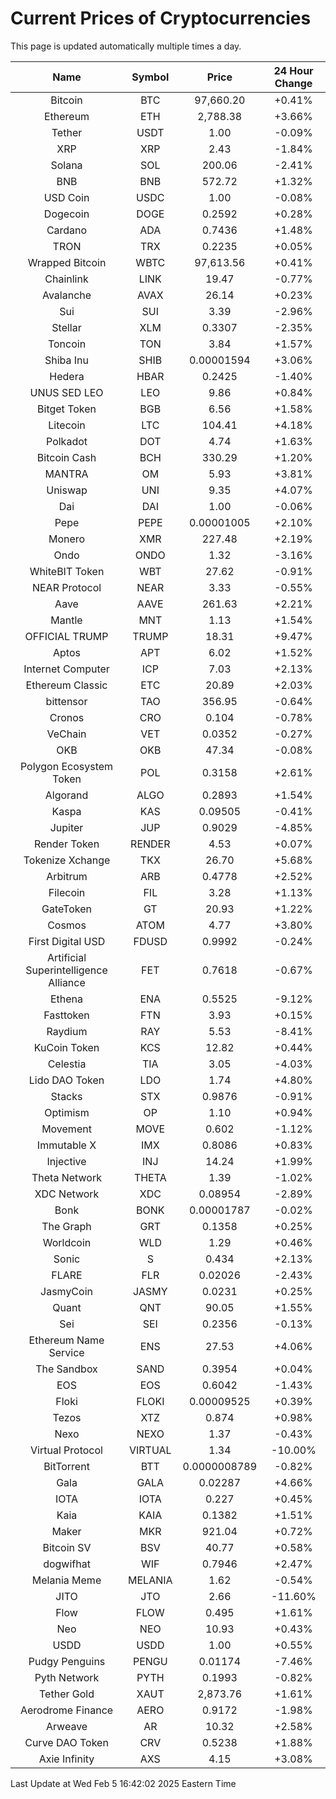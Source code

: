 # Current Prices of Cryptocurrencies
This page is updated automatically multiple times a day.

| Name | Symbol | Price | 24 Hour Change |
| :---: |:---:| :---: | :---: |
| Bitcoin | BTC | 97,660.20 | +0.41% |
| Ethereum | ETH | 2,788.38 | +3.66% |
| Tether | USDT | 1.00 | -0.09% |
| XRP | XRP | 2.43 | -1.84% |
| Solana | SOL | 200.06 | -2.41% |
| BNB | BNB | 572.72 | +1.32% |
| USD Coin | USDC | 1.00 | -0.08% |
| Dogecoin | DOGE | 0.2592 | +0.28% |
| Cardano | ADA | 0.7436 | +1.48% |
| TRON | TRX | 0.2235 | +0.05% |
| Wrapped Bitcoin | WBTC | 97,613.56 | +0.41% |
| Chainlink | LINK | 19.47 | -0.77% |
| Avalanche | AVAX | 26.14 | +0.23% |
| Sui | SUI | 3.39 | -2.96% |
| Stellar | XLM | 0.3307 | -2.35% |
| Toncoin | TON | 3.84 | +1.57% |
| Shiba Inu | SHIB | 0.00001594 | +3.06% |
| Hedera | HBAR | 0.2425 | -1.40% |
| UNUS SED LEO | LEO | 9.86 | +0.84% |
| Bitget Token | BGB | 6.56 | +1.58% |
| Litecoin | LTC | 104.41 | +4.18% |
| Polkadot | DOT | 4.74 | +1.63% |
| Bitcoin Cash | BCH | 330.29 | +1.20% |
| MANTRA | OM | 5.93 | +3.81% |
| Uniswap | UNI | 9.35 | +4.07% |
| Dai | DAI | 1.00 | -0.06% |
| Pepe | PEPE | 0.00001005 | +2.10% |
| Monero | XMR | 227.48 | +2.19% |
| Ondo | ONDO | 1.32 | -3.16% |
| WhiteBIT Token | WBT | 27.62 | -0.91% |
| NEAR Protocol | NEAR | 3.33 | -0.55% |
| Aave | AAVE | 261.63 | +2.21% |
| Mantle | MNT | 1.13 | +1.54% |
| OFFICIAL TRUMP | TRUMP | 18.31 | +9.47% |
| Aptos | APT | 6.02 | +1.52% |
| Internet Computer | ICP | 7.03 | +2.13% |
| Ethereum Classic | ETC | 20.89 | +2.03% |
| bittensor | TAO | 356.95 | -0.64% |
| Cronos | CRO | 0.104 | -0.78% |
| VeChain | VET | 0.0352 | -0.27% |
| OKB | OKB | 47.34 | -0.08% |
| Polygon Ecosystem Token | POL | 0.3158 | +2.61% |
| Algorand | ALGO | 0.2893 | +1.54% |
| Kaspa | KAS | 0.09505 | -0.41% |
| Jupiter | JUP | 0.9029 | -4.85% |
| Render Token | RENDER | 4.53 | +0.07% |
| Tokenize Xchange | TKX | 26.70 | +5.68% |
| Arbitrum | ARB | 0.4778 | +2.52% |
| Filecoin | FIL | 3.28 | +1.13% |
| GateToken | GT | 20.93 | +1.22% |
| Cosmos | ATOM | 4.77 | +3.80% |
| First Digital USD | FDUSD | 0.9992 | -0.24% |
| Artificial Superintelligence Alliance | FET | 0.7618 | -0.67% |
| Ethena | ENA | 0.5525 | -9.12% |
| Fasttoken | FTN | 3.93 | +0.15% |
| Raydium | RAY | 5.53 | -8.41% |
| KuCoin Token | KCS | 12.82 | +0.44% |
| Celestia | TIA | 3.05 | -4.03% |
| Lido DAO Token | LDO | 1.74 | +4.80% |
| Stacks | STX | 0.9876 | -0.91% |
| Optimism | OP | 1.10 | +0.94% |
| Movement | MOVE | 0.602 | -1.12% |
| Immutable X | IMX | 0.8086 | +0.83% |
| Injective | INJ | 14.24 | +1.99% |
| Theta Network | THETA | 1.39 | -1.02% |
| XDC Network | XDC | 0.08954 | -2.89% |
| Bonk | BONK | 0.00001787 | -0.02% |
| The Graph | GRT | 0.1358 | +0.25% |
| Worldcoin | WLD | 1.29 | +0.46% |
| Sonic | S | 0.434 | +2.13% |
| FLARE | FLR | 0.02026 | -2.43% |
| JasmyCoin | JASMY | 0.0231 | +0.25% |
| Quant | QNT | 90.05 | +1.55% |
| Sei | SEI | 0.2356 | -0.13% |
| Ethereum Name Service | ENS | 27.53 | +4.06% |
| The Sandbox | SAND | 0.3954 | +0.04% |
| EOS | EOS | 0.6042 | -1.43% |
| Floki | FLOKI | 0.00009525 | +0.39% |
| Tezos | XTZ | 0.874 | +0.98% |
| Nexo | NEXO | 1.37 | -0.43% |
| Virtual Protocol | VIRTUAL | 1.34 | -10.00% |
| BitTorrent | BTT | 0.0000008789 | -0.82% |
| Gala | GALA | 0.02287 | +4.66% |
| IOTA | IOTA | 0.227 | +0.45% |
| Kaia | KAIA | 0.1382 | +1.51% |
| Maker | MKR | 921.04 | +0.72% |
| Bitcoin SV | BSV | 40.77 | +0.58% |
| dogwifhat | WIF | 0.7946 | +2.47% |
| Melania Meme | MELANIA | 1.62 | -0.54% |
| JITO | JTO | 2.66 | -11.60% |
| Flow | FLOW | 0.495 | +1.61% |
| Neo | NEO | 10.93 | +0.43% |
| USDD | USDD | 1.00 | +0.55% |
| Pudgy Penguins | PENGU | 0.01174 | -7.46% |
| Pyth Network | PYTH | 0.1993 | -0.82% |
| Tether Gold | XAUT | 2,873.76 | +1.61% |
| Aerodrome Finance | AERO | 0.9172 | -1.98% |
| Arweave | AR | 10.32 | +2.58% |
| Curve DAO Token | CRV | 0.5238 | +1.88% |
| Axie Infinity | AXS | 4.15 | +3.08% |

Last Update at Wed Feb  5 16:42:02 2025 Eastern Time